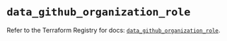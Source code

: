 # `data_github_organization_role`

Refer to the Terraform Registry for docs: [`data_github_organization_role`](https://registry.terraform.io/providers/integrations/github/6.7.5/docs/data-sources/organization_role).
